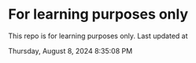 # For learning purposes only
This repo is for learning purposes only.
Last updated at

Thursday, August 8, 2024 8:35:08 PM

